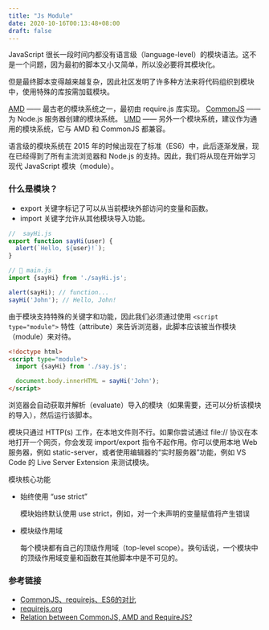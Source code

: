```yaml
---
title: "Js Module"
date: 2020-10-16T00:13:48+08:00
draft: false
---
```


JavaScript 很长一段时间内都没有语言级（language-level）的模块语法。这不是一个问题，因为最初的脚本又小又简单，所以没必要将其模块化。

但是最终脚本变得越来越复杂，因此社区发明了许多种方法来将代码组织到模块中，使用特殊的库按需加载模块。

[AMD](https://en.wikipedia.org/wiki/Asynchronous_module_definition) —— 最古老的模块系统之一，最初由 require.js 库实现。
[CommonJS](https://en.wikipedia.org/wiki/Asynchronous_module_definition) —— 为 Node.js 服务器创建的模块系统。
[UMD](https://en.wikipedia.org/wiki/Asynchronous_module_definition) —— 另外一个模块系统，建议作为通用的模块系统，它与 AMD 和 CommonJS 都兼容。

语言级的模块系统在 2015 年的时候出现在了标准（ES6）中，此后逐渐发展，现在已经得到了所有主流浏览器和 Node.js 的支持。因此，我们将从现在开始学习现代 JavaScript 模块（module）。

### 什么是模块？

- export 关键字标记了可以从当前模块外部访问的变量和函数。
- import 关键字允许从其他模块导入功能。


```js
//  sayHi.js
export function sayHi(user) {
  alert(`Hello, ${user}!`);
}

// 📁 main.js
import {sayHi} from './sayHi.js';

alert(sayHi); // function...
sayHi('John'); // Hello, John!
```

由于模块支持特殊的关键字和功能，因此我们必须通过使用 `<script type="module">` 特性（attribute）来告诉浏览器，此脚本应该被当作模块（module）来对待。

```html
<!doctype html>
<script type="module">
  import {sayHi} from './say.js';

  document.body.innerHTML = sayHi('John');
</script>
```

浏览器会自动获取并解析（evaluate）导入的模块（如果需要，还可以分析该模块的导入），然后运行该脚本。


模块只通过 HTTP(s) 工作，在本地文件则不行。如果你尝试通过 file:// 协议在本地打开一个网页，你会发现 import/export 指令不起作用。你可以使用本地 Web 服务器，例如 static-server，或者使用编辑器的“实时服务器”功能，例如 VS Code 的 Live Server Extension 来测试模块。

模块核心功能

- 始终使用 “use strict”

    模块始终默认使用 use strict，例如，对一个未声明的变量赋值将产生错误

- 模块级作用域

    每个模块都有自己的顶级作用域（top-level scope）。换句话说，一个模块中的顶级作用域变量和函数在其他脚本中是不可见的。


### 参考链接 

- [CommonJS、requirejs、ES6的对比](https://www.jianshu.com/p/f65e84bfeb16)
- [requirejs.org](https://requirejs.org/docs/start.html)
- [Relation between CommonJS, AMD and RequireJS?](https://stackoverflow.com/questions/16521471/relation-between-commonjs-amd-and-requirejs)